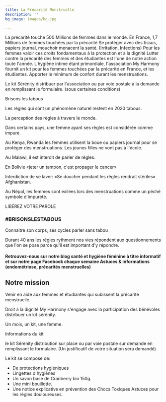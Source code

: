 ```yaml
---
title: La Précarité Menstruelle
description: ''
bg_image: images/bg.jpg

---
```

La précarité touche 500 Millions de femmes dans le monde. En France, 1,7 Millions de femmes touchées par la précarité Se protéger avec des tissus, papiers journal, mouchoir menacent la santé. (Irritation, Infections) Pour les femmes valoir ces droits fondamentaux à la protection et à la dignité Lutter contre la précarité des femmes et des étudiantes est l'une de notre action toute l'année. L'hygiène intime étant primordiale, l'association My Harmony fournit un kit pour les femmes touchées par la précarité en France, et les étudiantes. Apporter le minimum de confort durant les menstruations.

Le kit Sérénity distribuer par l'association ou par voie postale à la demande en remplissant le formulaire. (sous certaines conditions)

Brisons les tabous

Les règles qui sont un phénomène naturel restent en 2020 tabous.

La perception des règles à travers le monde.

Dans certains pays, une femme ayant ses règles est considérée comme impure.

Au Kenya, Rwanda les femmes utilisent la boue ou papiers journal pour se protéger des menstruations. Les jeunes filles ne vont pas à l'école.

Au Malawi, il est interdit de parler de règles.

En Bolivie «jeter un tampon, c'est propager le cancer»

Interdiction de se laver: «Se doucher pendant les règles rendrait stériles» Afghanistan.

Au Népal, les femmes sont exilées lors des menstruations comme un péché symbole d'impureté.

LIBÉREZ VOTRE PAROLE

### #BRISONSLESTABOUS

Connaitre son corps, ses cycles parler sans tabou

Durant 40 ans les règles rythment nos vies répondent aux questionnements que l'on se pose parce qu'il est important d'y répondre.

#### Retrouvez-nous sur notre blog santé et hygiène féminine à titre informatif et sur notre page Facebook chaque semaine Astuces & informations (endométriose, précarités menstruelles)

## Notre mission

Venir en aide aux femmes et étudiantes qui subissent la précarité menstruelle.

Droit à la dignité My Harmony s'engage avec la participation des bénévoles distribuer un kit sérénity.

Un mois, un kit, une femme.

Informations du kit

le kit Sérenity distribution sur place ou par voie postale sur demande en remplissant le formulaire. (Un justificatif de votre situation sera demandé)

Le kit se compose de:

* De protections hygiéniques
* Lingettes d'hygiènes
* Un savon base de Cranberry bio 150g.
* Une mini bouillotte.
* Une notice explicative en prévention des Chocs Toxiques Astuces pour les règles douloureuses.